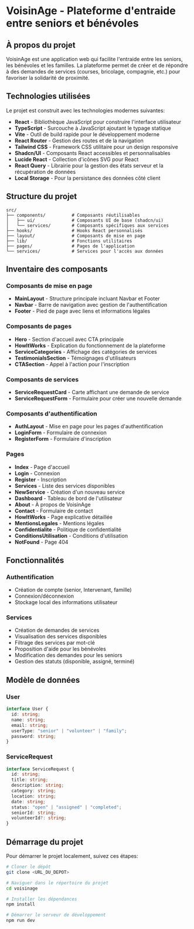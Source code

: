 
# VoisinAge - Plateforme d'entraide entre seniors et bénévoles

## À propos du projet

VoisinAge est une application web qui facilite l'entraide entre les seniors, les bénévoles et les familles. La plateforme permet de créer et de répondre à des demandes de services (courses, bricolage, compagnie, etc.) pour favoriser la solidarité de proximité.

## Technologies utilisées

Le projet est construit avec les technologies modernes suivantes:

- **React** - Bibliothèque JavaScript pour construire l'interface utilisateur
- **TypeScript** - Surcouche à JavaScript ajoutant le typage statique
- **Vite** - Outil de build rapide pour le développement moderne
- **React Router** - Gestion des routes et de la navigation
- **Tailwind CSS** - Framework CSS utilitaire pour un design responsive
- **Shadcn/UI** - Composants React accessibles et personnalisables
- **Lucide React** - Collection d'icônes SVG pour React
- **React Query** - Librairie pour la gestion des états serveur et la récupération de données
- **Local Storage** - Pour la persistance des données côté client

## Structure du projet

```
src/
├── components/          # Composants réutilisables
│   ├── ui/              # Composants UI de base (shadcn/ui)
│   └── services/        # Composants spécifiques aux services
├── hooks/               # Hooks React personnalisés
├── layout/              # Composants de mise en page
├── lib/                 # Fonctions utilitaires
├── pages/               # Pages de l'application
└── services/            # Services pour l'accès aux données
```

## Inventaire des composants

### Composants de mise en page
- **MainLayout** - Structure principale incluant Navbar et Footer
- **Navbar** - Barre de navigation avec gestion de l'authentification
- **Footer** - Pied de page avec liens et informations légales

### Composants de pages
- **Hero** - Section d'accueil avec CTA principale
- **HowItWorks** - Explication du fonctionnement de la plateforme
- **ServiceCategories** - Affichage des catégories de services
- **TestimonialsSection** - Témoignages d'utilisateurs
- **CTASection** - Appel à l'action pour l'inscription

### Composants de services
- **ServiceRequestCard** - Carte affichant une demande de service
- **ServiceRequestForm** - Formulaire pour créer une nouvelle demande

### Composants d'authentification
- **AuthLayout** - Mise en page pour les pages d'authentification
- **LoginForm** - Formulaire de connexion
- **RegisterForm** - Formulaire d'inscription

### Pages
- **Index** - Page d'accueil
- **Login** - Connexion
- **Register** - Inscription
- **Services** - Liste des services disponibles
- **NewService** - Création d'un nouveau service
- **Dashboard** - Tableau de bord de l'utilisateur
- **About** - À propos de VoisinAge
- **Contact** - Formulaire de contact
- **HowItWorks** - Page explicative détaillée
- **MentionsLegales** - Mentions légales
- **Confidentialite** - Politique de confidentialité
- **ConditionsUtilisation** - Conditions d'utilisation
- **NotFound** - Page 404

## Fonctionnalités

### Authentification
- Création de compte (senior, Intervenant, famille)
- Connexion/déconnexion
- Stockage local des informations utilisateur

### Services
- Création de demandes de services
- Visualisation des services disponibles
- Filtrage des services par mot-clé
- Proposition d'aide pour les bénévoles
- Modification des demandes pour les seniors
- Gestion des statuts (disponible, assigné, terminé)

## Modèle de données

### User
```typescript
interface User {
  id: string;
  name: string;
  email: string;
  userType: "senior" | "volunteer" | "family";
  password: string;
}
```

### ServiceRequest
```typescript
interface ServiceRequest {
  id: string;
  title: string;
  description: string;
  category: string;
  location: string;
  date: string;
  status: "open" | "assigned" | "completed";
  seniorId: string;
  volunteerId?: string;
}
```
## Démarrage du projet

Pour démarrer le projet localement, suivez ces étapes:

```sh
# Cloner le dépôt
git clone <URL_DU_DEPOT>

# Naviguer dans le répertoire du projet
cd voisinage

# Installer les dépendances
npm install

# Démarrer le serveur de développement
npm run dev
```
